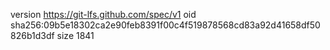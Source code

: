 version https://git-lfs.github.com/spec/v1
oid sha256:09b5e18302ca2e90feb8391f00c4f519878568cd83a92d41658df50826b1d3df
size 1841
